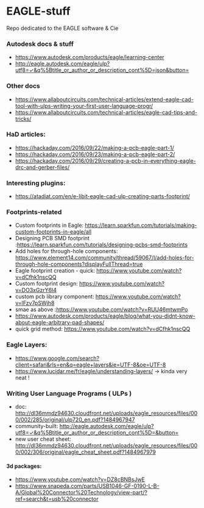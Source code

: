 # EAGLE-stuff
Repo dedicated to the EAGLE software &amp; Cie

### Autodesk docs & stuff
- https://www.autodesk.com/products/eagle/learning-center
- http://eagle.autodesk.com/eagle/ulp?utf8=✓&q%5Btitle_or_author_or_description_cont%5D=json&button=

### Other docs
- https://www.allaboutcircuits.com/technical-articles/extend-eagle-cad-tool-with-ulps-writing-your-first-user-language-progr/
- https://www.allaboutcircuits.com/technical-articles/eagle-cad-tips-and-tricks/

### HaD articles:
- https://hackaday.com/2016/09/22/making-a-pcb-eagle-part-1/
- https://hackaday.com/2016/09/23/making-a-pcb-eagle-part-2/
- https://hackaday.com/2016/09/29/creating-a-pcb-in-everything-eagle-drc-and-gerber-files/

### Interesting plugins:
- https://atadiat.com/en/e-libit-eagle-cad-ulp-creating-parts-footprint/

### Footprints-related
- Custom footprints in Eagle: https://learn.sparkfun.com/tutorials/making-custom-footprints-in-eagle/all
- Designing PCB SMD footprint :https://learn.sparkfun.com/tutorials/designing-pcbs-smd-footprints
- Add holes for through-hole components: https://www.element14.com/community/thread/59067/l/add-holes-for-through-hole-components?displayFullThread=true
- Eagle footprint creation - quick: https://www.youtube.com/watch?v=dCfhk1nscQQ
- Custom footprint design: https://www.youtube.com/watch?v=DO3xGzrY6I4
- custom pcb library component: https://www.youtube.com/watch?v=lFzv7pSWjh8
- smae as above :https://www.youtube.com/watch?v=RUU46mtwmPo
- https://www.autodesk.com/products/eagle/blog/what-you-didnt-know-about-eagle-arbitrary-pad-shapes/
- quick grid method: https://www.youtube.com/watch?v=dCfhk1nscQQ
### Eagle Layers:
- https://www.google.com/search?client=safari&rls=en&q=eagle+layers&ie=UTF-8&oe=UTF-8
- https://www.lucidar.me/fr/eagle/understanding-layers/ -> kinda very neat !

### Writing User Language Programs ( ULPs )
- doc: http://dl36mmdz94630.cloudfront.net/uploads/eagle_resources/files/000/002/285/original/ulp720_en.pdf?1484967947
- community-built: http://eagle.autodesk.com/eagle/ulp?utf8=✓&q%5Btitle_or_author_or_description_cont%5D=&button=
- new user cheat sheet: http://dl36mmdz94630.cloudfront.net/uploads/eagle_resources/files/000/002/306/original/eagle_cheat_sheet.pdf?1484967979

#### 3d packages:
- https://www.youtube.com/watch?v=DZ8cBNBsJwE
- https://www.snapeda.com/parts/USB1046-GF-0190-L-B-A/Global%20Connector%20Technology/view-part/?ref=search&t=usb%20connector

